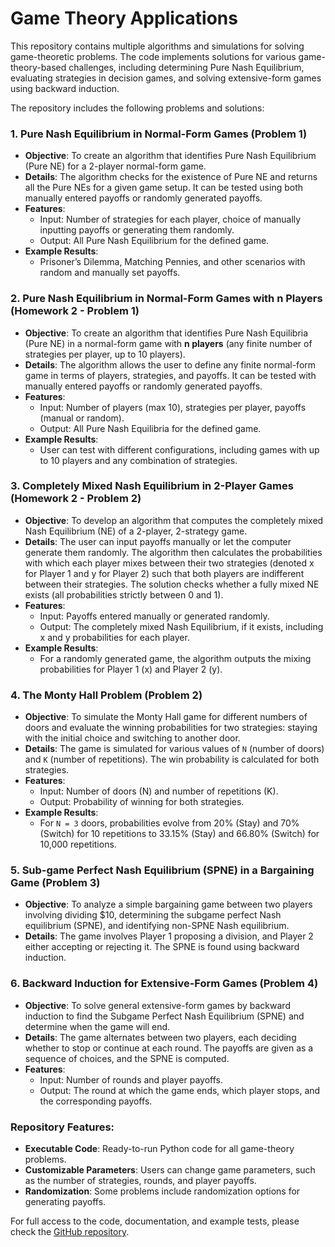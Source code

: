 # Game Theory Applications

This repository contains multiple algorithms and simulations for solving game-theoretic problems. The code implements solutions for various game-theory-based challenges, including determining Pure Nash Equilibrium, evaluating strategies in decision games, and solving extensive-form games using backward induction. 

The repository includes the following problems and solutions:

### 1. **Pure Nash Equilibrium in Normal-Form Games (Problem 1)**  
   - **Objective**: To create an algorithm that identifies Pure Nash Equilibrium (Pure NE) for a 2-player normal-form game.
   - **Details**: The algorithm checks for the existence of Pure NE and returns all the Pure NEs for a given game setup. It can be tested using both manually entered payoffs or randomly generated payoffs.
   - **Features**: 
     - Input: Number of strategies for each player, choice of manually inputting payoffs or generating them randomly.
     - Output: All Pure Nash Equilibrium for the defined game.
   - **Example Results**:
     - Prisoner’s Dilemma, Matching Pennies, and other scenarios with random and manually set payoffs.

### 2. **Pure Nash Equilibrium in Normal-Form Games with n Players (Homework 2 - Problem 1)**

- **Objective**: To create an algorithm that identifies Pure Nash Equilibria (Pure NE) in a normal-form game with **n
  players** (any finite number of strategies per player, up to 10 players).
- **Details**: The algorithm allows the user to define any finite normal-form game in terms of players, strategies,
  and payoffs. It can be tested with manually entered payoffs or randomly generated payoffs.
- **Features**:
    - Input: Number of players (max 10), strategies per player, payoffs (manual or random).
    - Output: All Pure Nash Equilibria for the defined game.
- **Example Results**:
    - User can test with different configurations, including games with up to 10 players and any combination of
      strategies.

### 3. **Completely Mixed Nash Equilibrium in 2-Player Games (Homework 2 - Problem 2)**

- **Objective**: To develop an algorithm that computes the completely mixed Nash Equilibrium (NE) of a 2-player,
  2-strategy game.
- **Details**: The user can input payoffs manually or let the computer generate them randomly. The algorithm then
  calculates the probabilities with which each player mixes between their two strategies (denoted x for Player 1 and y
  for Player 2) such that both players are indifferent between their strategies. The solution checks whether a fully
  mixed NE exists (all probabilities strictly between 0 and 1).
- **Features**:
    - Input: Payoffs entered manually or generated randomly.
    - Output: The completely mixed Nash Equilibrium, if it exists, including x and y probabilities for each player.
- **Example Results**:
    - For a randomly generated game, the algorithm outputs the mixing probabilities for Player 1 (x) and Player 2 (y).

### 4. **The Monty Hall Problem (Problem 2)**

- **Objective**: To simulate the Monty Hall game for different numbers of doors and evaluate the winning probabilities
  for two strategies: staying with the initial choice and switching to another door.
- **Details**: The game is simulated for various values of `N` (number of doors) and `K` (number of repetitions). The
  win probability is calculated for both strategies.
- **Features**:
    - Input: Number of doors (N) and number of repetitions (K).
    - Output: Probability of winning for both strategies.
- **Example Results**:
    - For `N = 3` doors, probabilities evolve from 20% (Stay) and 70% (Switch) for 10 repetitions to 33.15% (Stay) and
      66.80% (Switch) for 10,000 repetitions.

### 5. **Sub-game Perfect Nash Equilibrium (SPNE) in a Bargaining Game (Problem 3)**

- **Objective**: To analyze a simple bargaining game between two players involving dividing $10, determining the subgame
  perfect Nash equilibrium (SPNE), and identifying non-SPNE Nash equilibrium.
- **Details**: The game involves Player 1 proposing a division, and Player 2 either accepting or rejecting it. The SPNE
  is found using backward induction.

### 6. **Backward Induction for Extensive-Form Games (Problem 4)**

- **Objective**: To solve general extensive-form games by backward induction to find the Subgame Perfect Nash
  Equilibrium (SPNE) and determine when the game will end.
- **Details**: The game alternates between two players, each deciding whether to stop or continue at each round. The
  payoffs are given as a sequence of choices, and the SPNE is computed.
- **Features**:
    - Input: Number of rounds and player payoffs.
    - Output: The round at which the game ends, which player stops, and the corresponding payoffs.

### Repository Features:

- **Executable Code**: Ready-to-run Python code for all game-theory problems.
- **Customizable Parameters**: Users can change game parameters, such as the number of strategies, rounds, and player
  payoffs.
- **Randomization**: Some problems include randomization options for generating payoffs.

For full access to the code, documentation, and example tests, please check
the [GitHub repository](https://github.com/DariMe20/Game-Theory-Applications).
